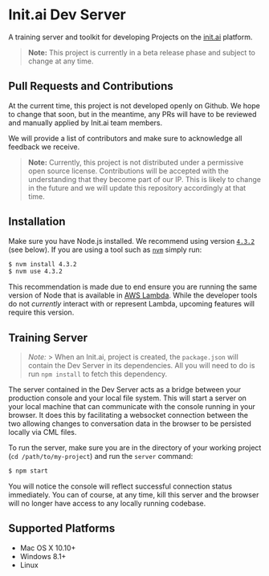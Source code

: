# Init.ai Dev Server

A training server and toolkit for developing Projects on the [init.ai](https://init.ai) platform.

> **Note:** This project is currently in a beta release phase and subject to change at any time.

## Pull Requests and Contributions

At the current time, this project is not developed openly on Github. We hope to change that soon, but in the meantime, any PRs will have to be reviewed and manually applied by Init.ai team members.

We will provide a list of contributors and make sure to acknowledge all feedback we receive.

> **Note:** Currently, this project is not distributed under a permissive open source license. Contributions will be accepted with the understanding that they become part of our IP. This is likely to change in the future and we will update this repository accordingly at that time.

## Installation

Make sure you have Node.js installed. We recommend using version [`4.3.2`](https://nodejs.org/en/download/releases/) (see below). If you are using a tool such as [`nvm`](https://github.com/creationix/nvm) simply run:

```bash
$ nvm install 4.3.2
$ nvm use 4.3.2
```

This recommendation is made due to end ensure you are running the same version of Node that is available in [AWS Lambda](http://docs.aws.amazon.com/lambda/latest/dg/current-supported-versions.html). While the developer tools do not _currently_ interact with or represent Lambda, upcoming features will require this version.

## Training Server

> *Note:* > When an Init.ai,  project is created, the `package.json` will contain the Dev Server in its dependencies. All you will need to do is run `npm install` to fetch this dependency.

The server contained in the Dev Server acts as a bridge between your production console and your local file system. This will start a server on your local machine that can communicate with the console running in your browser. It does this by facilitating a websocket connection between the two allowing changes to conversation data in the browser to be persisted locally via CML files.

To run the server, make sure you are in the directory of your working project (`cd /path/to/my-project`) and run the `server` command:

```bash
$ npm start
```

You will notice the console will reflect successful connection status immediately. You can of course, at any time, kill this server and the browser will no longer have access to any locally running codebase.

## Supported Platforms

* Mac OS X 10.10+
* Windows 8.1+
* Linux

